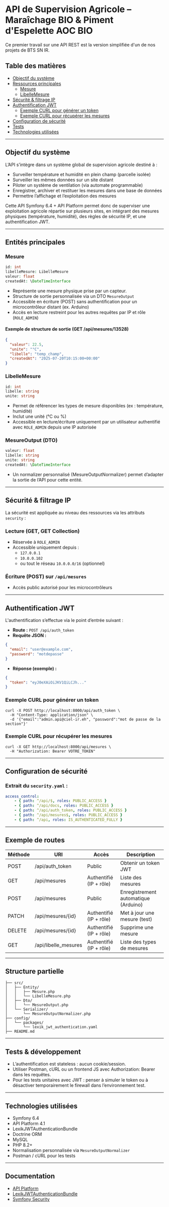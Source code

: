 # API de Supervision Agricole – Maraîchage BIO & Piment d'Espelette AOC BIO

Ce premier travail sur une API REST est la version simplifiée d'un de nos projets de BTS SN IR.

## Table des matières

- [Objectif du système](#objectif-du-système)
- [Ressources principales](#ressources-principales)
    - [Mesure](#mesure)
    - [LibelleMesure](#libellemesure)
- [Sécurité & filtrage IP](#sécurité--filtrage-ip)
- [Authentification JWT](#authentification-jwt)
    - [Exemple CURL pour générer un token](#exemple-curl-pour-générer-un-token)
    - [Exemple CURL pour récupérer les mesures](#exemple-curl-pour-récupérer-les-mesures)
- [Configuration de sécurité](#configuration-de-sécurité)
- [Tests](#tests)
- [Technologies utilisées](#technologies-utilisées)

---

## Objectif du système

L’API s’intègre dans un système global de supervision agricole destiné à :

- Surveiller température et humidité en plein champ (parcelle isolée)
- Surveiller les mêmes données sur un site distant
- Piloter un système de ventilation (via automate programmable)
- Enregistrer, archiver et restituer les mesures dans une base de données
- Permettre l’affichage et l’exploitation des mesures

Cette API Symfony 6.4 + API Platform permet donc de superviser une exploitation agricole répartie sur plusieurs sites, en intégrant des mesures physiques (température, humidité), des règles de sécurité IP, et une authentification JWT.

---

## Entités principales

### Mesure
```php
id: int
libelleMesure: LibelleMesure
valeur: float
createdAt: \DateTimeInterface
```

- Représente une mesure physique prise par un capteur.
- Structure de sortie personnalisée via un DTO `MesureOutput`
- Accessible en écriture (POST) sans authentification pour un microcontrôleur distant (ex. Arduino)
- Accès en lecture restreint pour les autres requêtes par IP et rôle (`ROLE_ADMIN`)

#### Exemple de structure de sortie (GET /api/mesures/13528)

```json
{
  "valeur": 22.5,
  "unite": "°C",
  "libelle": "temp_champ",
  "createdAt": "2025-07-20T10:15:00+00:00"
}
```

### LibelleMesure
```php
id: int
libelle: string
unite: string
```
- Permet de référencer les types de mesure disponibles (ex : température, humidité)
- Inclut une unité (°C ou %)
- Accessible en lecture/écriture uniquement par un utilisateur authentifié avec `ROLE_ADMIN` depuis une IP autorisée

### MesureOutput (DTO)

```php
valeur: float
libelle: string
unite: string
createdAt: \DateTimeInterface
```
- Un normalizer personnalisé (MesureOutputNormalizer) permet d’adapter la sortie de l’API pour cette entité.
---

## Sécurité & filtrage IP

La sécurité est appliquée au niveau des ressources via les attributs `security` :

### Lecture (GET, GET Collection)

- Réservée à `ROLE_ADMIN`
- Accessible uniquement depuis :
    - `127.0.0.1`
    - `10.0.0.102`
    - ou tout le réseau `10.0.0.0/16` (optionnel)

### Écriture (POST) sur `/api/mesures`

- Accès public autorisé pour les microcontrôleurs

---

## Authentification JWT

L'authentification s’effectue via le point d’entrée suivant :

- **Route :** `POST /api/auth_token`
- **Requête JSON :**

```json
{
  "email": "user@example.com",
  "password": "motdepasse"
}
```

- **Réponse (exemple) :**

```json
{
  "token": "eyJ0eXAiOiJKV1QiLCJh..."
}
```

### Exemple CURL pour générer un token

```shell
curl -X POST http://localhost:8000/api/auth_token \
  -H "Content-Type: application/json" \
  -d '{"email":"admin.api@ciel-ir.eh", "password":"mot de passe de la section"}'
```

### Exemple CURL pour récupérer les mesures

```shell
curl -X GET http://localhost:8000/api/mesures \
  -H "Authorization: Bearer VOTRE_TOKEN"
```

---

## Configuration de sécurité

### Extrait du `security.yaml` :

```yaml
access_control:
    - { path: ^/api/$, roles: PUBLIC_ACCESS }
    - { path: ^/api/docs, roles: PUBLIC_ACCESS }
    - { path: ^/api/auth_token, roles: PUBLIC_ACCESS }
    - { path: ^/api/mesures$, roles: PUBLIC_ACCESS }
    - { path: ^/api, roles: IS_AUTHENTICATED_FULLY }
```

---

## Exemple de routes

| Méthode | URI                  | Accès                       | Description                          |
|---------|----------------------|-----------------------------|--------------------------------------|
| POST    | /api/auth_token      | Public                      | Obtenir un token JWT                 |
| GET     | /api/mesures         | Authentifié (IP + rôle)     | Liste des mesures                    |
| POST    | /api/mesures         | Public                      | Enregistrement automatique (Arduino) |
| PATCH   | /api/mesures/{id}    | Authentifié (IP + rôle)     | Met à jour une mesure (test)         |
| DELETE  | /api/mesures/{id}    | Authentifié (IP + rôle)     | Supprime une mesure                  |
| GET     | /api/libelle_mesures | Authentifié (IP + rôle)     | Liste des types de mesures           |


---
## Structure partielle
```shell
├── src/
│   ├── Entity/
│   │   ├── Mesure.php
│   │   └── LibelleMesure.php
│   ├── Dto/
│   │   └── MesureOutput.php
│   └── Serializer/
│       └── MesureOutputNormalizer.php
├── config/
│   └── packages/
│       └── lexik_jwt_authentication.yaml
├── README.md
```
---
## Tests & développement

- L’authentification est stateless : aucun cookie/session. 
- Utiliser Postman, cURL ou un frontend JS avec Authorization: Bearer <token> dans les requêtes. 
- Pour les tests unitaires avec JWT : penser à simuler le token ou à désactiver temporairement le firewall dans l’environnement test.

---
## Technologies utilisées

- Symfony 6.4
- API Platform 4.1
- LexikJWTAuthenticationBundle
- Doctrine ORM
- MySQL
- PHP 8.2+
- Normalisation personnalisée via `MesureOutputNormalizer`
- Postman / cURL pour les tests

---
## Documentation
- [API Platform](https://api-platform.com/)
- [LexikJWTAuthenticationBundle](https://github.com/lexik/LexikJWTAuthenticationBundle)
- [Symfony Security](https://symfony.com/doc/6.4/security.html)